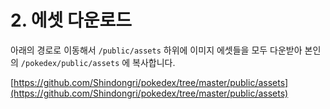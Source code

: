 # 2. 에셋 다운로드

아래의 경로로 이동해서 `/public/assets` 하위에 이미지 에셋들을 모두 다운받아 본인의 `/pokedex/public/assets` 에 복사합니다.

[https://github.com/Shindongri/pokedex/tree/master/public/assets](https://github.com/Shindongri/pokedex/tree/master/public/assets)

